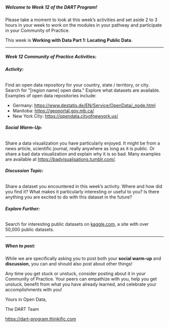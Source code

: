 ##### **Welcome to Week 12 of the DART Program!**

Please take a moment to look at this week’s activities and set aside 2 to 3 hours in your week to work on the modules in your pathway and participate in your Community of Practice. 

This week is **Working with Data Part 1: Locating Public Data**.

---

##### **Week 12 Community of Practice Activities:**

###### **Activity:** 
Find an open data repository for your country, state / territory,  or city. Search for "[region name] open data." Explore what datasets are available. Examples of open data repositories include:
<ul>
    <li> Germany: <a href=https://www.destatis.de/EN/Service/OpenData/_node.html>https://www.destatis.de/EN/Service/OpenData/_node.html</a> </li>
    <li> Manitoba: <a href=https://geoportal.gov.mb.ca/>https://geoportal.gov.mb.ca/</a> </li> 
    <li> New York City: <a href=https://opendata.cityofnewyork.us/>https://opendata.cityofnewyork.us/</a> </li>
</ul> 

###### **Social Warm-Up:** 
Share a data visualization you have particularly enjoyed. It might be from a news article, scientific journal, really anywhere as long as it is public. Or share a bad data visualization and explain why it is so bad. Many examples are available at https://badvisualisations.tumblr.com/.
 

###### **Discussion Topic:** 
Share a dataset you encountered in this week’s activity. Where and how did you find it? What makes it particularly interesting or useful to you? Is there anything you are excited to do with this dataset in the future?

###### **Explore Further:** 
Search for interesting public datasets on [kaggle.com](kaggle.com), a site with over 50,000 public datasets.

---

##### **When to post:**

While we are specifically asking you to post both your **social warm-up** and **discussion**, you can and should also post about other things!

Any time you get stuck or unstuck, consider posting about it in your Community of Practice. Your peers can empathize with you, help you get unstuck, benefit from what you have already learned, and celebrate your accomplishments with you!

 Yours in Open Data, 

The DART Team

https://dart-program.thinkific.com
